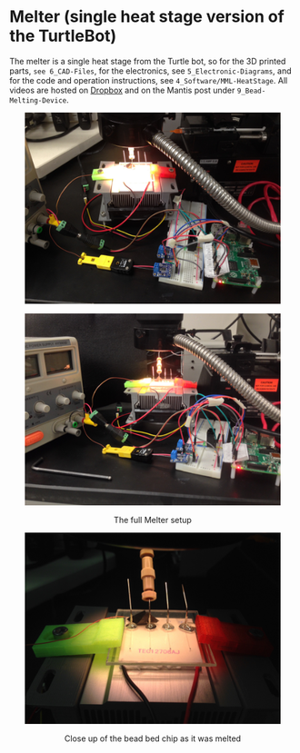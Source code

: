 # Melter (single heat stage version of the TurtleBot)

The melter is a single heat stage from the Turtle bot, so for the 3D printed parts, `see 6_CAD-Files`, for the electronics, see `5_Electronic-Diagrams`, and for the code and operation instructions, see `4_Software/MML-HeatStage`. All videos are hosted on [Dropbox](https://www.dropbox.com/sh/8xp4immeg3l4x7x/AABkZoZxHWYwvb_Gc5XLRQq4a?dl=0) and on the Mantis post under `9_Bead-Melting-Device`.

<p align="center">
  <img width="450" height=auto src="imgs/Melter.jpg">
</p>
<p align="center">
  <img width="450" height=auto src="imgs/Melter_alt.jpg">
</p>
<p align="center">The full Melter setup</p>

<p align="center">
  <img width="450" height=auto src="imgs/Device_Closeup.jpg">
</p>
<p align="center">Close up of the bead bed chip as it was melted</p>



